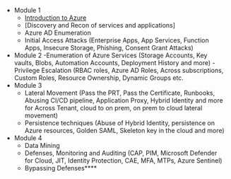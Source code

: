
- Module 1
  - [Introduction to Azure]()
  - [Discovery and Recon of services and applications]
  - Azure AD Enumeration
  - Initial Access Attacks (Enterprise Apps, App Services, Function Apps, Insecure Storage, Phishing, Consent Grant Attacks)
- Module 2
  -Enumeration of Azure Services (Storage Accounts, Key vaults, Blobs, Automation Accounts, Deployment History and more)
  -Privilege Escalation (RBAC roles, Azure AD Roles, Across subscriptions, Custom Roles, Resource Ownership, Dynamic Groups etc.
- Module 3
  - Lateral Movement (Pass the PRT, Pass the Certificate, Runbooks, Abusing CI/CD pipeline, Application Proxy, Hybrid Identity and more for Across Tenant, cloud to on prem, on prem to cloud lateral movement)
  - Persistence techniques (Abuse of Hybrid Identity, persistence on Azure resources, Golden SAML, Skeleton key in the cloud and more)
- Module 4
  - Data Mining
  - Defenses, Monitoring and Auditing (CAP, PIM, Microsoft Defender for Cloud, JIT, Identity Protection, CAE, MFA, MTPs, Azure Sentinel)
  - Bypassing Defenses****

